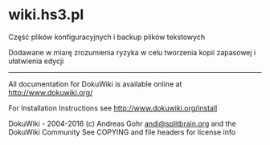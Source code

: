 # wiki.hs3.pl

Część plików konfiguracyjnych i backup plików tekstowych

Dodawane w miarę zrozumienia ryzyka w celu tworzenia kopii zapasowej i ułatwienia edycji 

----

All documentation for DokuWiki is available online
at http://www.dokuwiki.org/

For Installation Instructions see
http://www.dokuwiki.org/install

DokuWiki - 2004-2016 (c) Andreas Gohr <andi@splitbrain.org>
                         and the DokuWiki Community
See COPYING and file headers for license info

